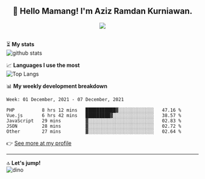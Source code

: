 <h2 align="center">👋 Hello Mamang! I'm Aziz Ramdan Kurniawan.</h2>  
<p align="center">
  <img src="https://komarev.com/ghpvc/?username=azizramdan"> <br><br>
</p>
    
⏳ **My stats**  
![github stats](https://github-readme-stats.vercel.app/api?username=azizramdan&show_icons=true&count_private=true&title_color=000&hide_border=true&hide_title=true)  

📈 **Languages I use the most**  
![Top Langs](https://github-readme-stats.vercel.app/api/top-langs/?username=azizramdan&layout=compact&langs_count=6&hide=tsql&hide_border=true&hide_title=true&exclude_repo=Futsal-Go,Futsal-Go-Admin,Sistem-Informasi-Sensus-Harian-Rawat-Inap)  

📊 **My weekly development breakdown**
<!--START_SECTION:waka-->
```text
Week: 01 December, 2021 - 07 December, 2021

PHP          8 hrs 12 mins   ███████████▓░░░░░░░░░░░░░   47.16 % 
Vue.js       6 hrs 42 mins   █████████▓░░░░░░░░░░░░░░░   38.57 % 
JavaScript   29 mins         ▓░░░░░░░░░░░░░░░░░░░░░░░░   02.83 % 
JSON         28 mins         ▓░░░░░░░░░░░░░░░░░░░░░░░░   02.72 % 
Other        27 mins         ▓░░░░░░░░░░░░░░░░░░░░░░░░   02.64 % 
```
<!--END_SECTION:waka-->
👉 [See more at my profile](https://wakatime.com/@azizramdan)
***
🔝 **Let's jump!**  
![dino](https://raw.githubusercontent.com/azizramdan/azizramdan/master/dino.gif)  
